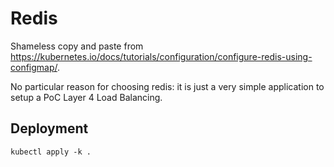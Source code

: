 # Redis

Shameless copy and paste from https://kubernetes.io/docs/tutorials/configuration/configure-redis-using-configmap/.

No particular reason for choosing redis: it is just a very simple
application to setup a PoC Layer 4 Load Balancing.

## Deployment

`kubectl apply -k .`
